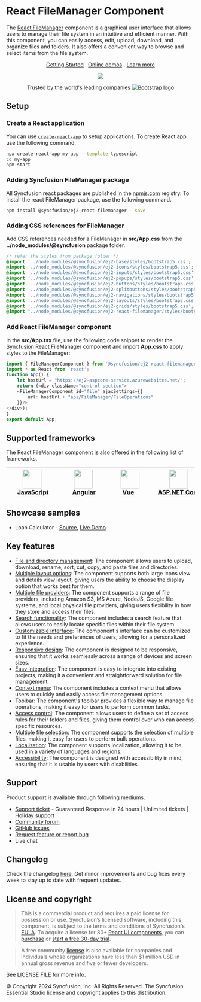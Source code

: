 # React FileManager Component

The [React FileManager](https://www.syncfusion.com/react-components/react-file-manager?utm_source=npm&utm_medium=listing&utm_campaign=react-file-manager-npm) component is a graphical user interface that allows users to manage their file system in an intuitive and efficient manner. With this component, you can easily access, edit, upload, download, and organize files and folders. It also offers a convenient way to browse and select items from the file system.

<p align="center">
   <a href="https://ej2.syncfusion.com/react/documentation/file-manager/getting-started/?utm_source=npm&utm_medium=listing&utm_campaign=react-file-manager-npm">Getting Started</a> .
   <a href="https://ej2.syncfusion.com/react/demos/?utm_source=npm&utm_medium=listing&utm_campaign=react-file-manager-npm#/bootstrap5/file-manager/overview">Online demos</a> .
   <a href="https://www.syncfusion.com/react-components/react-file-manager?utm_source=npm&utm_medium=listing&utm_campaign=react-file-manager-npm">Learn more</a>
</p>

<p align="center">
<img src="https://raw.githubusercontent.com/SyncfusionExamples/nuget-img/master/react/react-filemanager.png">
</P>

<p align="center">
Trusted by the world's leading companies
  <a href="https://www.syncfusion.com">
    <img src="https://raw.githubusercontent.com/SyncfusionExamples/nuget-img/master/syncfusion/syncfusion-trusted-companies.webp" alt="Bootstrap logo">
  </a>
</p>

## Setup

### Create a React application

You can use [`create-react-app`](https://github.com/facebookincubator/create-react-app) to setup applications. To create React app use the following command.

```bash
npx create-react-app my-app --template typescript
cd my-app
npm start
```

### Adding Syncfusion FileManager package

All Syncfusion react packages are published in the [npmjs.com](https://www.npmjs.com/~syncfusionorg) registry. To install the react FileManager package, use the following command.

```bash
npm install @syncfusion/ej2-react-filemanager --save
```

### Adding CSS references for FileManager

Add CSS references needed for a FileManager in **src/App.css** from the **../node_modules/@syncfusion** package folder.

```css
/* refer the styles from package folder */
@import '../node_modules/@syncfusion/ej2-base/styles/bootstrap5.css';
@import '../node_modules/@syncfusion/ej2-icons/styles/bootstrap5.css';
@import '../node_modules/@syncfusion/ej2-inputs/styles/bootstrap5.css';
@import '../node_modules/@syncfusion/ej2-popups/styles/bootstrap5.css';
@import '../node_modules/@syncfusion/ej2-buttons/styles/bootstrap5.css';
@import '../node_modules/@syncfusion/ej2-splitbuttons/styles/bootstrap5.css';
@import '../node_modules/@syncfusion/ej2-navigations/styles/bootstrap5.css';
@import '../node_modules/@syncfusion/ej2-layouts/styles/bootstrap5.css';
@import '../node_modules/@syncfusion/ej2-grids/styles/bootstrap5.css';
@import "../node_modules/@syncfusion/ej2-react-filemanager/styles/bootstrap5.css";
```

### Add React FileManager component

In the **src/App.tsx** file, use the following code snippet to render the Syncfusion React FileManager component and import **App.css** to apply styles to the FileManager:

```typescript
import { FileManagerComponent } from '@syncfusion/ej2-react-filemanager';
import * as React from 'react';
function App() {
    let hostUrl = "https://ej2-aspcore-service.azurewebsites.net/";
    return (<div className="control-section">
    <FileManagerComponent id="file" ajaxSettings={{
        url: hostUrl + "api/FileManager/FileOperations"
    }}/>
</div>);
}
export default App;
```

## Supported frameworks

The React FileManager component is also offered in the following list of frameworks.

| [<img src="https://ej2.syncfusion.com/github/images/js.svg" height="50" />](https://www.syncfusion.com/javascript-ui-controls?utm_medium=listing&utm_source=github)<br/>&nbsp;&nbsp;&nbsp;&nbsp;&nbsp;[JavaScript](https://www.syncfusion.com/javascript-ui-controls?utm_medium=listing&utm_source=github)&nbsp;&nbsp;&nbsp;&nbsp; | [<img src="https://ej2.syncfusion.com/github/images/angular.svg"  height="50" />](https://www.syncfusion.com/angular-components/?utm_medium=listing&utm_source=github)<br/>&nbsp;&nbsp;&nbsp;&nbsp;&nbsp;&nbsp;&nbsp;[Angular](https://www.syncfusion.com/angular-components/?utm_medium=listing&utm_source=github)&nbsp;&nbsp;&nbsp;&nbsp;&nbsp;&nbsp; | [<img src="https://ej2.syncfusion.com/github/images/vue.svg" height="50" />](https://www.syncfusion.com/vue-ui-components?utm_medium=listing&utm_source=github)<br/>&nbsp;&nbsp;&nbsp;&nbsp;&nbsp;&nbsp;&nbsp;[Vue](https://www.syncfusion.com/vue-ui-components?utm_medium=listing&utm_source=github)&nbsp;&nbsp;&nbsp;&nbsp;&nbsp;&nbsp;&nbsp;&nbsp;&nbsp; | [<img src="https://ej2.syncfusion.com/github/images/netcore.svg" height="50" />](https://www.syncfusion.com/aspnet-core-ui-controls?utm_medium=listing&utm_source=github)<br/>&nbsp;&nbsp;[ASP.NET&nbsp;Core](https://www.syncfusion.com/aspnet-core-ui-controls?utm_medium=listing&utm_source=github)&nbsp;&nbsp; | [<img src="https://ej2.syncfusion.com/github/images/netmvc.svg" height="50" />](https://www.syncfusion.com/aspnet-mvc-ui-controls?utm_medium=listing&utm_source=github)<br/>&nbsp;&nbsp;[ASP.NET&nbsp;MVC](https://www.syncfusion.com/aspnet-mvc-ui-controls?utm_medium=listing&utm_source=github)&nbsp;&nbsp; | 
| :-----: | :-----: | :-----: | :-----: | :-----: |

## Showcase samples

* Loan Calculator - [Source](https://github.com/syncfusion/ej2-showcase-react-loan-calculator), [Live Demo](https://ej2.syncfusion.com/showcase/react/loancalculator/?utm_source=npm&utm_medium=listing&utm_campaign=react-filemanager-npm#/default)

## Key features
 
* [File and directory management](https://ej2.syncfusion.com/react/demos/?utm_source=npm&utm_medium=listing&utm_campaign=react-file-manager-npm#/bootstrap5/file-manager/directory-upload): The component allows users to upload, download, rename, sort, cut, copy, and paste files and directories.
* [Multiple layout options](https://ej2.syncfusion.com/react/documentation/file-manager/user-interface/?utm_source=npm&utm_medium=listing&utm_campaign=react-file-manager-npm#view): The component supports both large icons view and details view layout, giving users the ability to choose the display option that works best for them.
* [Multiple file providers](https://ej2.syncfusion.com/react/demos/?utm_source=npm&utm_medium=listing&utm_campaign=react-file-manager-npm#/bootstrap5/file-manager/azure-service): The component supports a range of file providers, including Amazon S3, MS Azure, NodeJS, Google file systems, and local physical file providers, giving users flexibility in how they store and access their files.
* [Search functionality](https://ej2.syncfusion.com/react/documentation/file-manager/file-operations/?utm_source=npm&utm_medium=listing&utm_campaign=react-file-manager-npm#search): The component includes a search feature that allows users to easily locate specific files within their file system.
* [Customizable interface](https://ej2.syncfusion.com/react/demos/?utm_source=npm&utm_medium=listing&utm_campaign=react-file-manager-npm#/bootstrap5/file-manager/custom-thumbnail): The component's interface can be customized to fit the needs and preferences of users, allowing for a personalized experience.
* [Responsive design](https://ej2.syncfusion.com/react/demos/?utm_source=npm&utm_medium=listing&utm_campaign=react-file-manager-npm#/bootstrap5/file-manager/overview): The component is designed to be responsive, ensuring that it works seamlessly across a range of devices and screen sizes.
* [Easy integration](https://ej2.syncfusion.com/react/documentation/file-manager/getting-started/?utm_source=npm&utm_medium=listing&utm_campaign=react-file-manager-npm): The component is easy to integrate into existing projects, making it a convenient and straightforward solution for file management.
* [Context menu](https://ej2.syncfusion.com/react/documentation/file-manager/user-interface/?utm_source=npm&utm_medium=listing&utm_campaign=react-file-manager-npm#context-menu): The component includes a context menu that allows users to quickly and easily access file management options.
* [Toolbar](https://ej2.syncfusion.com/react/documentation/file-manager/user-interface/?utm_source=npm&utm_medium=listing&utm_campaign=react-file-manager-npm#toolbar): The component's toolbar provides a flexible way to manage file operations, making it easy for users to perform common tasks.
* [Access control](https://ej2.syncfusion.com/react/documentation/file-manager/access-control/?utm_source=npm&utm_medium=listing&utm_campaign=react-file-manager-npm): The component allows users to define a set of access rules for their folders and files, giving them control over who can access specific resources.
* [Multiple file selection](https://ej2.syncfusion.com/react/documentation/file-manager/multiple-selection/?utm_source=npm&utm_medium=listing&utm_campaign=react-file-manager-npm): The component supports the selection of multiple files, making it easy for users to perform bulk operations.
* [Localization](https://ej2.syncfusion.com/react/documentation/file-manager/localization/?utm_source=npm&utm_medium=listing&utm_campaign=react-file-manager-npm): The component supports localization, allowing it to be used in a variety of languages and regions.
* [Accessibility](https://ej2.syncfusion.com/react/documentation/file-manager/accessibility/?utm_source=npm&utm_medium=listing&utm_campaign=react-file-manager-npm): The component is designed with accessibility in mind, ensuring that it is usable by users with disabilities.

## Support

Product support is available through following mediums.

* [Support ticket](https://support.syncfusion.com/support/tickets/create) - Guaranteed Response in 24 hours | Unlimited tickets | Holiday support
* [Community forum](https://www.syncfusion.com/forums/react-js2?utm_source=npm&utm_medium=listing&utm_campaign=react-file-manager-npm)
* [GitHub issues](https://github.com/syncfusion/ej2-react-ui-components/issues/new)
* [Request feature or report bug](https://www.syncfusion.com/feedback/react?utm_source=npm&utm_medium=listing&utm_campaign=react-file-manager-npm)
* Live chat

## Changelog

Check the changelog [here](https://github.com/syncfusion/ej2-react-ui-components/blob/master/components/filemanager/CHANGELOG.md?utm_source=npm&utm_campaign=filemanager). Get minor improvements and bug fixes every week to stay up to date with frequent updates.

## License and copyright

> This is a commercial product and requires a paid license for possession or use. Syncfusion’s licensed software, including this component, is subject to the terms and conditions of Syncfusion's [EULA](https://www.syncfusion.com/eula/es/). To acquire a license for 80+ [React UI components](https://www.syncfusion.com/react-components), you can [purchase](https://www.syncfusion.com/sales/products) or [start a free 30-day trial](https://www.syncfusion.com/account/manage-trials/start-trials).

> A free community [license](https://www.syncfusion.com/products/communitylicense) is also available for companies and individuals whose organizations have less than $1 million USD in annual gross revenue and five or fewer developers.

See [LICENSE FILE](https://github.com/syncfusion/ej2-react-ui-components/blob/master/license?utm_source=npm&utm_campaign=filemanager) for more info.

© Copyright 2024 Syncfusion, Inc. All Rights Reserved. The Syncfusion Essential Studio license and copyright applies to this distribution.